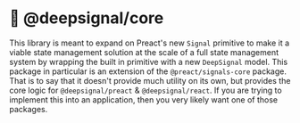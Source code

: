 # 📶 @deepsignal/core

This library is meant to expand on Preact's new `Signal` primitive to make it a viable state management solution at the scale of a full
state management system by wrapping the built in primitive with a new `DeepSignal` model. This package in particular is an extension of
the `@preact/signals-core` package. That is to say that it doesn't provide much utility on its own, but provides the core logic for
`@deepsignal/preact` & `@deepsignal/react`. If you are trying to implement this into an application, then you very likely want one of 
those packages.
